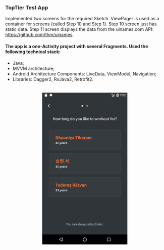 ### TopTier Test App

Implemented two screens for the required Sketch.
ViewPager is used as a container for screens (called Step 10 and Step 1).
Step 10 screen just has static data.
Step 11 screen displays the data from the uinames.com API: ​ https://github.com/thm/uinames.

#### The app is a one-Activity project with several Fragments. Used the following technical stack:
- Java;
- MVVM architecture;
- Android Architecture Components:  LiveData, ViewModel,  Navigation;
-  Libraries: Dagger2, RxJava2, Retrofit2.

<p align="center"><img src="screenshots/device_screen.png" width="270" vspace="20" hspace="5" ></p>
